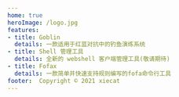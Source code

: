 ```yaml
---
home: true
heroImage: /logo.jpg
features:
- title: Goblin
  details: 一款适用于红蓝对抗中的钓鱼演练系统
- title: Shell 管理工具
  details: 全新的 webshell 客户端管理工具(敬请期待)
- title: Fofax
  details: 一款简单并快速支持规则编写的fofa命令行工具
footer:  Copyright © 2021 xiecat
---
```

